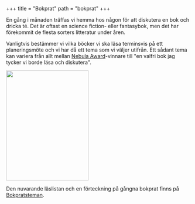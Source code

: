 +++
title = "Bokprat"
path = "bokprat"
+++

En gång i månaden träffas vi hemma hos någon för att diskutera en bok och dricka té. Det är oftast en science fiction- eller fantasybok, men det har förekommit de flesta sorters litteratur under åren.

Vanligtvis bestämmer vi vilka böcker vi ska läsa terminsvis på ett planeringsmöte och vi har då ett tema som vi väljer utifrån. Ett sådant tema kan variera från allt mellan <a href="http://en.wikipedia.org/wiki/Nebula_Award">Nebula Award</a>-vinnare till "en valfri bok jag tycker vi borde läsa och diskutera".

<img class="alignleft size-medium wp-image-796" title="Åka" src="__FIXME__/wp-content/uploads/2008/02/Anna-225x300.jpg" alt="" width="225" height="300" />

Den nuvarande läslistan och en förteckning på gångna bokprat finns på <a href="__FIXME__/bokpratsteman/">Bokpratsteman</a>.
